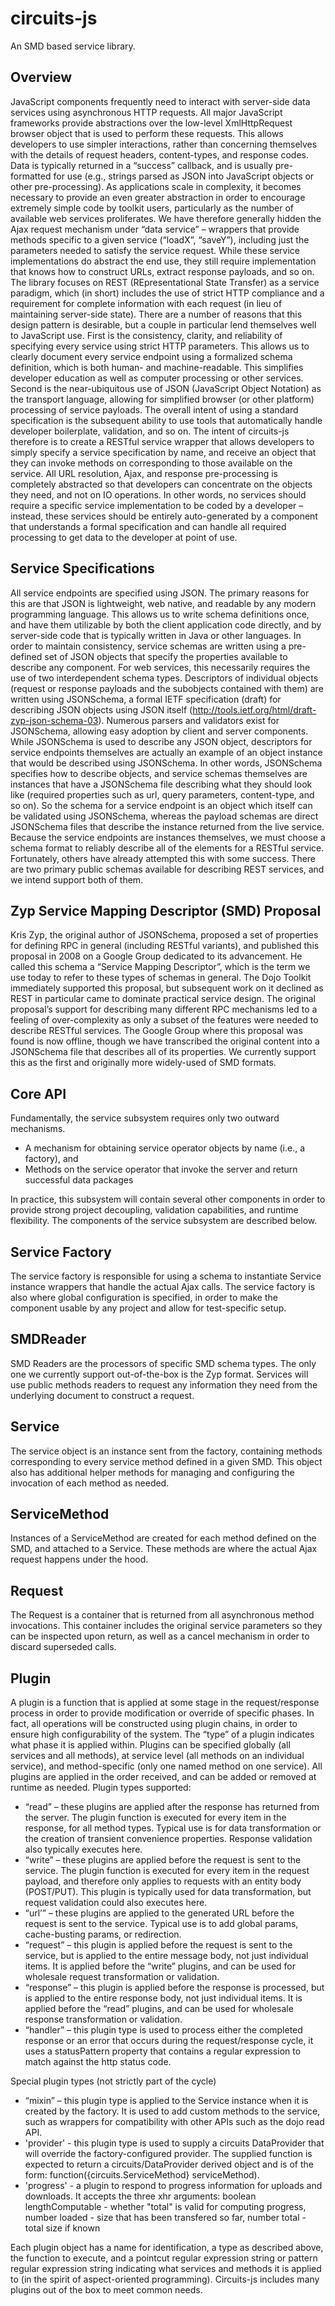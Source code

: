 # circuits-js
An SMD based service library.

## Overview
JavaScript components frequently need to interact with server-side data services using asynchronous HTTP requests. All major JavaScript frameworks provide abstractions over the low-level XmlHttpRequest browser object that is used to perform these requests. This allows developers to use simpler interactions, rather than concerning themselves with the details of request headers, content-types, and response codes. Data is typically returned in a “success” callback, and is usually pre-formatted for use (e.g., strings parsed as JSON into JavaScript objects or other pre-processing).
As applications scale in complexity, it becomes necessary to provide an even greater abstraction in order to encourage extremely simple code by toolkit users, particularly as the number of available web services proliferates. We have therefore generally hidden the Ajax request mechanism under “data service” – wrappers that provide methods specific to a given service (“loadX”, “saveY”), including just the parameters needed to satisfy the service request. While these service implementations do abstract the end use, they still require implementation that knows how to construct URLs, extract response payloads, and so on.
The library focuses on REST (REpresentational State Transfer) as a service paradigm, which (in short) includes the use of strict HTTP compliance and a requirement for complete information with each request (in lieu of maintaining server-side state). There are a number of reasons that this design pattern is desirable, but a couple in particular lend themselves well to JavaScript use. First is the consistency, clarity, and reliability of specifying every service using strict HTTP parameters. This allows us to clearly document every service endpoint using a formalized schema definition, which is both human- and machine-readable. This simplifies developer education as well as computer processing or other services. Second is the near-ubiquitous use of JSON (JavaScript Object Notation) as the transport language, allowing for simplified browser (or other platform) processing of service payloads.
The overall intent of using a standard specification is the subsequent ability to use tools that automatically handle developer boilerplate, validation, and so on. The intent of circuits-js therefore is to create a RESTful service wrapper that allows developers to simply specify a service specification by name, and receive an object that they can invoke methods on corresponding to those available on the service. All URL resolution, Ajax, and response pre-processing is completely abstracted so that developers can concentrate on the objects they need, and not on IO operations. In other words, no services should require a specific service implementation to be coded by a developer – instead, these services should be entirely auto-generated by a component that understands a formal specification and can handle all required processing to get data to the developer at point of use.
## Service Specifications
All service endpoints are specified using JSON. The primary reasons for this are that JSON is lightweight, web native, and readable by any modern programming language. This allows us to write schema definitions once, and have them utilizable by both the client application code directly, and by server-side code that is typically written in Java or other languages.
In order to maintain consistency, service schemas are written using a pre-defined set of JSON objects that specify the properties available to describe any component. For web services, this necessarily requires the use of two interdependent schema types.
Descriptors of individual objects (request or response payloads and the subobjects contained with them) are written using JSONSchema, a formal IETF specification (draft) for describing JSON objects using JSON itself (http://tools.ietf.org/html/draft-zyp-json-schema-03). Numerous parsers and validators exist for JSONSchema, allowing easy adoption by client and server components.
While JSONSchema is used to describe any JSON object, descriptors for service endpoints themselves are actually an example of an object instance that would be described using JSONSchema. In other words, JSONSchema specifies how to describe objects, and service schemas themselves are instances that have a JSONSchema file describing what they should look like (required properties such as url, query parameters, content-type, and so on). So the schema for a service endpoint is an object which itself can be validated using JSONSchema, whereas the payload schemas are direct JSONSchema files that describe the instance returned from the live service.
Because the service endpoints are instances themselves, we must choose a schema format to reliably describe all of the elements for a RESTful service. Fortunately, others have already attempted this with some success. There are two primary public schemas available for describing REST services, and we intend support both of them.
## Zyp Service Mapping Descriptor (SMD) Proposal
Kris Zyp, the original author of JSONSchema, proposed a set of properties for defining RPC in general (including RESTful variants), and published this proposal in 2008 on a Google Group dedicated to its advancement. He called this schema a “Service Mapping Descriptor”, which is the term we use today to refer to these types of schemas in general.
The Dojo Toolkit immediately supported this proposal, but subsequent work on it declined as REST in particular came to dominate practical service design. The original proposal’s support for describing many different RPC mechanisms led to a feeling of over-complexity as only a subset of the features were needed to describe RESTful services.
The Google Group where this proposal was found is now offline, though we have transcribed the original content into a JSONSchema file that describes all of its properties. We currently support this as the first and originally more widely-used of SMD formats.
## Core API
Fundamentally, the service subsystem requires only two outward mechanisms.
* A mechanism for obtaining service operator objects by name (i.e., a factory), and
* Methods on the service operator that invoke the server and return successful data packages

In practice, this subsystem will contain several other components in order to provide strong project decoupling, validation capabilities, and runtime flexibility. The components of the service subsystem are described below.

## Service Factory
The service factory is responsible for using a schema to instantiate Service instance wrappers that handle the actual Ajax calls. The service factory is also where global configuration is specified, in order to make the component usable by any project and allow for test-specific setup.
## SMDReader
SMD Readers are the processors of specific SMD schema types. The only one we currently support out-of-the-box is the Zyp format. Services will use public methods readers to request any information they need from the underlying document to construct a request.
## Service
The service object is an instance sent from the factory, containing methods corresponding to every service method defined in a given SMD. This object also has additional helper methods for managing and configuring the invocation of each method as needed.
## ServiceMethod
Instances of a ServiceMethod are created for each method defined on the SMD, and attached to a Service. These methods are where the actual Ajax request happens under the hood.
## Request
The Request is a container that is returned from all asynchronous method invocations. This container includes the original service parameters so they can be inspected upon return, as well as a cancel mechanism in order to discard superseded calls.
## Plugin
A plugin is a function that is applied at some stage in the request/response process in order to provide modification or override of specific phases. In fact, all operations will be constructed using plugin chains, in order to ensure high configurability of the system. The “type” of a plugin indicates what phase it is applied within. Plugins can be specified globally (all services and all methods), at service level (all methods on an individual service), and method-specific (only one named method on one service).
All plugins are applied in the order received, and can be added or removed at runtime as needed.
Plugin types supported:
*	“read” – these plugins are applied after the response has returned from the server. The plugin function is executed for every item in the response, for all method types. Typical use is for data transformation or the creation of transient convenience properties. Response validation also typically executes here.
*	“write” – these plugins are applied before the request is sent to the service. The plugin function is executed for every item in the request payload, and therefore only applies to requests with an entity body (POST/PUT). This plugin is typically used for data transformation, but request validation could also executes here.
*	“url’” – these plugins are applied to the generated URL before the request is sent to the service. Typical use is to add global params, cache-busting params, or redirection.
*	“request” – this plugin is applied before the request is sent to the service, but is applied to the entire message body, not just individual items. It is applied before the “write” plugins, and can be used for wholesale request transformation or validation.
*	“response” – this plugin is applied before the response is processed, but is applied to the entire response body, not just individual items. It is applied before the “read” plugins, and can be used for wholesale response transformation or validation.
*	“handler” – this plugin type is used to process either the completed response or an error that occurs during the request/response cycle, it uses a statusPattern property that contains a regular expression to match against the http status code.

Special plugin types (not strictly part of the cycle)
*	“mixin” – this plugin type is applied to the Service instance when it is created by the factory. It is used to add custom methods to the service, such as wrappers for compatibility with other APIs such as the dojo read API.
* 'provider' - this plugin type is used to supply a circuits DataProvider that will override the factory-configured
              provider. The supplied function is expected to return a circuits/DataProvider derived object and
              is of the form: function({circuits.ServiceMethod} serviceMethod).
* 'progress' - a plugin to respond to progress information for uploads and downloads. It accepts the three xhr arguments:
              boolean lengthComputable - whether "total" is valid for computing progress,
              number loaded - size that has been transfered so far,
              number total - total size if known

Each plugin object has a name for identification, a type as described above, the function to execute, and a pointcut regular expression string or pattern regular expression string indicating what services and methods it is applied to (in the spirit of aspect-oriented programming). Circuits-js includes many plugins out of the box to meet common needs.
